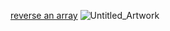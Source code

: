 [reverse an array](javascript/challenges/arrayReverse/arra-reverse.js)
![Untitled_Artwork](https://user-images.githubusercontent.com/63610026/90168256-afd0af00-dd51-11ea-8c8a-a2d2cfac07a0.jpg)
